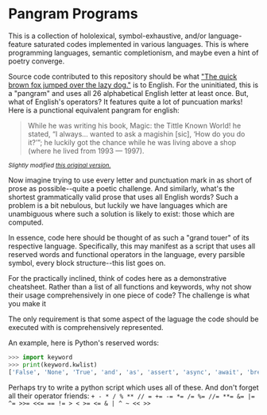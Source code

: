 # Pangram Programs
This is a collection of hololexical, symbol-exhaustive, and/or language-feature saturated codes implemented in various languages. This is where programming languages, semantic completionism, and maybe even a hint of poetry converge.

Source code contributed to this repository should be what ["The quick brown fox jumped over the lazy dog."](https://en.wikipedia.org/wiki/The_quick_brown_fox_jumps_over_the_lazy_dog) is to English. For the uninitiated, this is a "pangram" and uses all 26 alphabetical English letter at least once.  But, what of English's operators? It features quite a lot of puncuation marks! Here is a punctional equivalent pangram for english:
>While he was writing his book, Magic: the Tittle Known World! he stated, “I always… wanted to ask a magishin [sic], ‘How do you do it?’”; he luckily got the chance while he was living above a shop (where he lived from 1993 — 1997).

<sub>_Slightly modified [this original version.](https://www.quora.com/What-is-the-English-Sentence-which-contains-all-14-punctuation-marks)_</sub>

Now imagine trying to use every letter and punctuation mark in as short of prose as possible--quite a poetic challenge. And similarly, what's the shortest grammatically valid prose that uses all English words? Such a problem is a bit nebulous, but luckily we have languages which are unambiguous where such a solution is likely to exist: those which are computed.

In essence, code here should be thought of as such a "grand touer" of its respective language. Specifically, this may manifest as a script that uses all reserved words and functional operators in the language, every parsible symbol, every block structure--this list goes on.

For the practically inclined, think of codes here as a demonstrative cheatsheet. Rather than a list of all functions and keywords, why not show their usage comprehensively in one piece of code? The challenge is what you make it

The only requirement is that some aspect of the laguage the code should be executed with is comprehensively represented.

An example, here is Python's reserved words:
```python
>>> import keyword
>>> print(keyword.kwlist)
['False', 'None', 'True', 'and', 'as', 'assert', 'async', 'await', 'break', 'class', 'continue', 'def', 'del', 'elif', 'else', 'except', 'finally', 'for', 'from', 'global', 'if', 'import', 'in', 'is', 'lambda', 'nonlocal', 'not', 'or', 'pass', 'raise', 'return', 'try', 'while', 'with', 'yield']
```
Perhaps try to write a python script which uses all of these.
And don't forget all their operator friends: `+ - * / % ** // = += -= *= /= %= //= **= &= |= ^= >>= <<= == != > < >= <= & | ^ ~ << >>`

